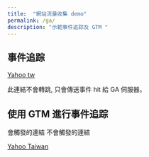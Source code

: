 ```yaml
---
title:  "網站流量收集 demo"
permalink: /ga/
description: "示範事件追踪及 GTM "
---
```


<script>
<!-- Google Analytics -->
(function(i,s,o,g,r,a,m){i['GoogleAnalyticsObject']=r;i[r]=i[r]||function(){
(i[r].q=i[r].q||[]).push(arguments)},i[r].l=1*new Date();a=s.createElement(o),
m=s.getElementsByTagName(o)[0];a.async=1;a.src=g;m.parentNode.insertBefore(a,m)
})(window,document,'script','https://www.google-analytics.com/analytics.js','ga');

ga('create', 'UA-126699959-1', 'auto');
<!-- Send an event -->
ga('send', {
    hitType: 'event',
    eventCategory: 'Event Tracking',
    eventAction: 'Page View',
    eventLabel: 'Analytics.js'
});

<!-- User defined function -->

function sendOutboundEvent(event) {
  ga('send', 'event', {
    eventCategory: 'Outbound Link',
    eventAction: 'click',
    eventLabel: event.target.href
  });
}
</script>

<!-- Google Tag Manager (noscript) -->
<noscript>
<iframe src="https://www.googletagmanager.com/ns.html?id=GTM-MF6M9VZ" height="0" width="0" style="display:none;visibility:hidden">
</iframe>
</noscript>
<!-- End Google Tag Manager (noscript) -->

## 事件追踪


<a href='https://tw.yahoo.com/' onclick='(function(event){sendOutboundEvent(event); console.log(event); event.preventDefault(); alert("Event is sent.") } )(event)'> Yahoo tw  </a> 

此連結不會轉跳, 只會傳送事件 hit 給 GA 伺服器。

## 使用 GTM 進行事件追踪


<a class="btn-click-event">會觸發的連結</a>
<a class="btn">不會觸發的連結</a>

<a class="outbound_link" href="https://yahoo.com.tw/"> Yahoo Taiwan </a>
